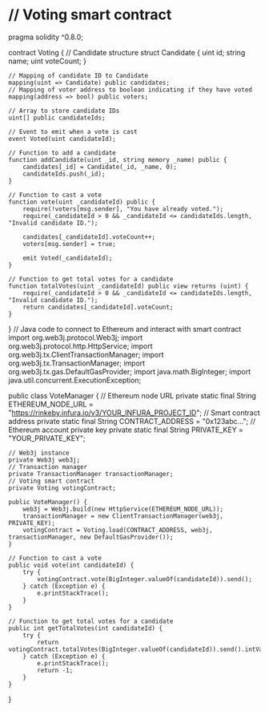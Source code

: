 # // Voting smart contract
pragma solidity ^0.8.0;

contract Voting {
    // Candidate structure
    struct Candidate {
        uint id;
        string name;
        uint voteCount;
    }

    // Mapping of candidate ID to Candidate
    mapping(uint => Candidate) public candidates;
    // Mapping of voter address to boolean indicating if they have voted
    mapping(address => bool) public voters;

    // Array to store candidate IDs
    uint[] public candidateIds;

    // Event to emit when a vote is cast
    event Voted(uint candidateId);

    // Function to add a candidate
    function addCandidate(uint _id, string memory _name) public {
        candidates[_id] = Candidate(_id, _name, 0);
        candidateIds.push(_id);
    }

    // Function to cast a vote
    function vote(uint _candidateId) public {
        require(!voters[msg.sender], "You have already voted.");
        require(_candidateId > 0 && _candidateId <= candidateIds.length, "Invalid candidate ID.");

        candidates[_candidateId].voteCount++;
        voters[msg.sender] = true;

        emit Voted(_candidateId);
    }

    // Function to get total votes for a candidate
    function totalVotes(uint _candidateId) public view returns (uint) {
        require(_candidateId > 0 && _candidateId <= candidateIds.length, "Invalid candidate ID.");
        return candidates[_candidateId].voteCount;
    }
}
// Java code to connect to Ethereum and interact with smart contract
import org.web3j.protocol.Web3j;
import org.web3j.protocol.http.HttpService;
import org.web3j.tx.ClientTransactionManager;
import org.web3j.tx.TransactionManager;
import org.web3j.tx.gas.DefaultGasProvider;
import java.math.BigInteger;
import java.util.concurrent.ExecutionException;

public class VoteManager {
    // Ethereum node URL
    private static final String ETHEREUM_NODE_URL = "https://rinkeby.infura.io/v3/YOUR_INFURA_PROJECT_ID";
    // Smart contract address
    private static final String CONTRACT_ADDRESS = "0x123abc...";
    // Ethereum account private key
    private static final String PRIVATE_KEY = "YOUR_PRIVATE_KEY";

    // Web3j instance
    private Web3j web3j;
    // Transaction manager
    private TransactionManager transactionManager;
    // Voting smart contract
    private Voting votingContract;

    public VoteManager() {
        web3j = Web3j.build(new HttpService(ETHEREUM_NODE_URL));
        transactionManager = new ClientTransactionManager(web3j, PRIVATE_KEY);
        votingContract = Voting.load(CONTRACT_ADDRESS, web3j, transactionManager, new DefaultGasProvider());
    }

    // Function to cast a vote
    public void vote(int candidateId) {
        try {
            votingContract.vote(BigInteger.valueOf(candidateId)).send();
        } catch (Exception e) {
            e.printStackTrace();
        }
    }

    // Function to get total votes for a candidate
    public int getTotalVotes(int candidateId) {
        try {
            return votingContract.totalVotes(BigInteger.valueOf(candidateId)).send().intValue();
        } catch (Exception e) {
            e.printStackTrace();
            return -1;
        }
    }
}
